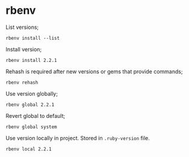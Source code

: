 rbenv
=====

List versions;

    rbenv install --list

Install version;

    rbenv install 2.2.1

Rehash is required after new versions or gems that provide commands;

    rbenv rehash

Use version globally;

    rbenv global 2.2.1

Revert global to default;

    rbenv global system

Use version locally in project. Stored in `.ruby-version` file.

    rbenv local 2.2.1
